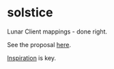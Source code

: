 # solstice
Lunar Client mappings - done right.

See the proposal [here](https://tomat.dev/projects/uranometrical-notes/automatic-lunar-deobf).

[Inspiration](https://github.com/FabricMC/yarn) is key.

